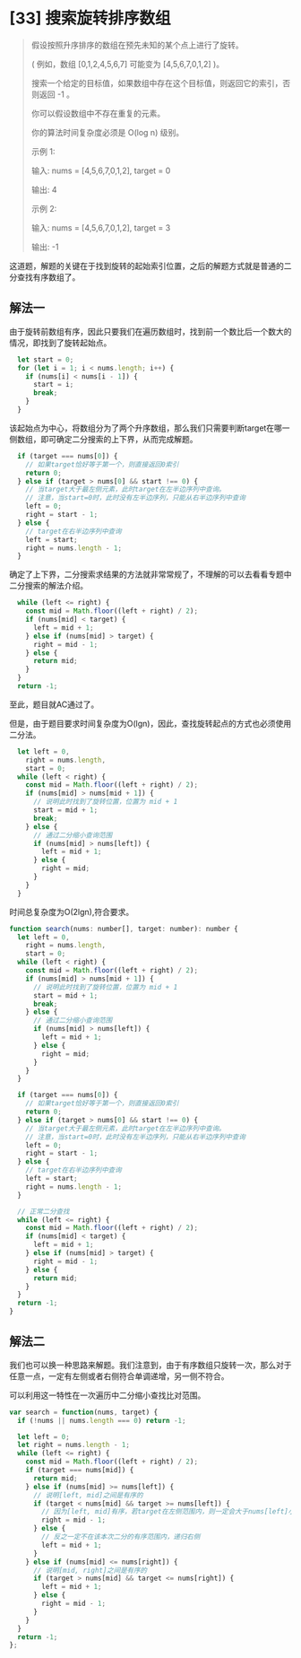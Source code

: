 # [33] 搜索旋转排序数组

> 假设按照升序排序的数组在预先未知的某个点上进行了旋转。
>
> ( 例如，数组 [0,1,2,4,5,6,7] 可能变为 [4,5,6,7,0,1,2] )。
>
> 搜索一个给定的目标值，如果数组中存在这个目标值，则返回它的索引，否则返回 -1 。
>
> 你可以假设数组中不存在重复的元素。
>
> 你的算法时间复杂度必须是 O(log n) 级别。
>
> 示例 1:
>
> 输入: nums = [4,5,6,7,0,1,2], target = 0
>
> 输出: 4
>
> 示例 2:
>
> 输入: nums = [4,5,6,7,0,1,2], target = 3
>
> 输出: -1

这道题，解题的关键在于找到旋转的起始索引位置，之后的解题方式就是普通的二分查找有序数组了。

## 解法一

由于旋转前数组有序，因此只要我们在遍历数组时，找到前一个数比后一个数大的情况，即找到了旋转起始点。

```ts
  let start = 0;
  for (let i = 1; i < nums.length; i++) {
    if (nums[i] < nums[i - 1]) {
      start = i;
      break;
    }
  }
```

该起始点为中心，将数组分为了两个升序数组，那么我们只需要判断target在哪一侧数组，即可确定二分搜索的上下界，从而完成解题。

```ts
  if (target === nums[0]) {
    // 如果target恰好等于第一个，则直接返回0索引
    return 0;
  } else if (target > nums[0] && start !== 0) {
    // 当target大于最左侧元素，此时target在左半边序列中查询。
    // 注意，当start=0时，此时没有左半边序列，只能从右半边序列中查询
    left = 0;
    right = start - 1;
  } else {
    // target在右半边序列中查询
    left = start;
    right = nums.length - 1;
  }
```

确定了上下界，二分搜索求结果的方法就非常常规了，不理解的可以去看看专题中二分搜索的解法介绍。

```ts
  while (left <= right) {
    const mid = Math.floor((left + right) / 2);
    if (nums[mid] < target) {
      left = mid + 1;
    } else if (nums[mid] > target) {
      right = mid - 1;
    } else {
      return mid;
    }
  }
  return -1;
```

至此，题目就AC通过了。

但是，由于题目要求时间复杂度为O(lgn)，因此，查找旋转起点的方式也必须使用二分法。

```ts
  let left = 0,
    right = nums.length,
    start = 0;
  while (left < right) {
    const mid = Math.floor((left + right) / 2);
    if (nums[mid] > nums[mid + 1]) {
      // 说明此时找到了旋转位置，位置为 mid + 1
      start = mid + 1;
      break;
    } else {
      // 通过二分缩小查询范围
      if (nums[mid] > nums[left]) {
        left = mid + 1;
      } else {
        right = mid;
      }
    }
  }
```

时间总复杂度为O(2lgn),符合要求。

```js
function search(nums: number[], target: number): number {
  let left = 0,
    right = nums.length,
    start = 0;
  while (left < right) {
    const mid = Math.floor((left + right) / 2);
    if (nums[mid] > nums[mid + 1]) {
      // 说明此时找到了旋转位置，位置为 mid + 1
      start = mid + 1;
      break;
    } else {
      // 通过二分缩小查询范围
      if (nums[mid] > nums[left]) {
        left = mid + 1;
      } else {
        right = mid;
      }
    }
  }

  if (target === nums[0]) {
    // 如果target恰好等于第一个，则直接返回0索引
    return 0;
  } else if (target > nums[0] && start !== 0) {
    // 当target大于最左侧元素，此时target在左半边序列中查询。
    // 注意，当start=0时，此时没有左半边序列，只能从右半边序列中查询
    left = 0;
    right = start - 1;
  } else {
    // target在右半边序列中查询
    left = start;
    right = nums.length - 1;
  }

  // 正常二分查找
  while (left <= right) {
    const mid = Math.floor((left + right) / 2);
    if (nums[mid] < target) {
      left = mid + 1;
    } else if (nums[mid] > target) {
      right = mid - 1;
    } else {
      return mid;
    }
  }
  return -1;
}
```

## 解法二

我们也可以换一种思路来解题。我们注意到，由于有序数组只旋转一次，那么对于任意一点，一定有左侧或者右侧符合单调递增，另一侧不符合。

可以利用这一特性在一次遍历中二分缩小查找比对范围。

```js
var search = function(nums, target) {
  if (!nums || nums.length === 0) return -1;

  let left = 0;
  let right = nums.length - 1;
  while (left <= right) {
    const mid = Math.floor((left + right) / 2);
    if (target === nums[mid]) {
      return mid;
    } else if (nums[mid] >= nums[left]) {
      // 说明[left, mid]之间是有序的
      if (target < nums[mid] && target >= nums[left]) {
        // 因为[left, mid]有序，若target在左侧范围内，则一定会大于nums[left]小于nums[mid]
        right = mid - 1;
      } else {
        // 反之一定不在该本次二分的有序范围内，递归右侧
        left = mid + 1;
      }
    } else if (nums[mid] <= nums[right]) {
      // 说明[mid, right]之间是有序的
      if (target > nums[mid] && target <= nums[right]) {
        left = mid + 1;
      } else {
        right = mid - 1;
      }
    }
  }
  return -1;
};
```

